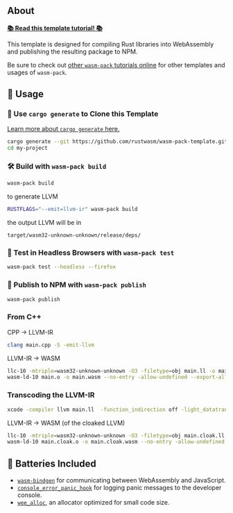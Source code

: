 #

## About

[**📚 Read this template tutorial! 📚**][template-docs]

This template is designed for compiling Rust libraries into WebAssembly and
publishing the resulting package to NPM.

Be sure to check out [other `wasm-pack` tutorials online][tutorials] for other
templates and usages of `wasm-pack`.

[tutorials]: https://rustwasm.github.io/docs/wasm-pack/tutorials/index.html
[template-docs]: https://rustwasm.github.io/docs/wasm-pack/tutorials/npm-browser-packages/index.html

## 🚴 Usage

### 🐑 Use `cargo generate` to Clone this Template

[Learn more about `cargo generate` here.](https://github.com/ashleygwilliams/cargo-generate)

```bash
cargo generate --git https://github.com/rustwasm/wasm-pack-template.git --name my-project
cd my-project
```

### 🛠️ Build with `wasm-pack build`

```bash
wasm-pack build
```

to generate LLVM

```bash
RUSTFLAGS="--emit=llvm-ir" wasm-pack build
```

the output LLVM will be in

```text
target/wasm32-unknown-unknown/release/deps/
```

### 🔬 Test in Headless Browsers with `wasm-pack test`

```bash
wasm-pack test --headless --firefox
```

### 🎁 Publish to NPM with `wasm-pack publish`

```bash
wasm-pack publish
```

### From C++

CPP -> LLVM-IR

```bash
clang main.cpp -S -emit-llvm
```

LLVM-IR -> WASM

```bash
llc-10 -mtriple=wasm32-unknown-unknown -O3 -filetype=obj main.ll -o main.o
wasm-ld-10 main.o -o main.wasm --no-entry -allow-undefined --export-all
```

### Transcoding the LLVM-IR

```bash
xcode -compiler llvm main.ll  -function_indirection off -light_datatransform_level 100 -controlflowlevel 0 -auto_transforms off -auto_function_transforms off -string_transforms off -o main.cloak.ll
```

LLVM-IR -> WASM (of the cloaked LLVM)

```bash
llc-10 -mtriple=wasm32-unknown-unknown -O3 -filetype=obj main.cloak.ll -o main.cloak.o
wasm-ld-10 main.cloak.o -o main.cloak.wasm --no-entry -allow-undefined --export-all
```

## 🔋 Batteries Included

* [`wasm-bindgen`](https://github.com/rustwasm/wasm-bindgen) for communicating
  between WebAssembly and JavaScript.
* [`console_error_panic_hook`](https://github.com/rustwasm/console_error_panic_hook)
  for logging panic messages to the developer console.
* [`wee_alloc`](https://github.com/rustwasm/wee_alloc), an allocator optimized
  for small code size.
